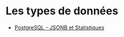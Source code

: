 # Les types de données

- [PostgreSQL - JSONB et
  Statistiques](https://blog.anayrat.info/2017/11/26/postgresql-jsonb-et-statistiques/)
